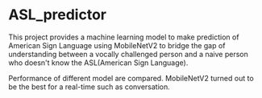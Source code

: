 # ASL_predictor
This project provides a machine learning model to make prediction of American Sign Language using MobileNetV2 to bridge the gap of
understanding between a vocally challenged person and a naive person who doesn't know the ASL(American Sign Language).

Performance of different model are compared. MobileNetV2 turned out to be the best for a real-time such as conversation.
